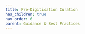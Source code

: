 ```yaml
---
title: Pre-Digitisation Curation
has_children: true
nav_order: 6
parent: Guidance & Best Practices
---
```





